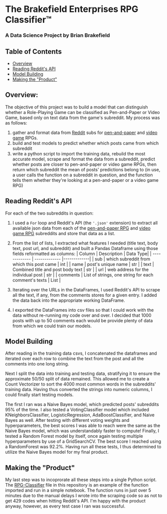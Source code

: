 # The Brakefield Enterprises RPG Classifier&trade;
### A Data Science Project by Brian Brakefield

## Table of Contents

- [Overview](##Overview)
- [Reading Reddit's API](##Reading-Reddit's-API)
- [Model Building](##Model-Building)
- [Making the "Product"](##Making-the-"Product")


## Overview:

The objective of this project was to build a model that can distinguish whether a Role-Playing Game can be classified as Pen-and-Paper or Video Game, based only on text data from the game's subreddit. My process was as follows:
1. gather and format data from [Reddit](https://www.reddit.com/) subs for [pen-and-paper](https://www.reddit.com/r/rpg/) and [video game](https://www.reddit.com/r/rpg_gamers/) RPGs.
2. build and test models to predict whether which posts came from which subreddit
3. write a python script to import the training data, rebuild the most accurate model, scrape and format the data from a subreddit, predict whether posts are closer to pen-and-paper or video game RPGs, then return which subreddit the mean of posts' predictions belong to (in use, a user calls the function on a subreddit in question, and the function tells them whether they're looking at a pen-and-paper or a video game RPG)

## Reading Reddit's API

For each of the two subreddits in question:
1. I used a ```For``` loop and Reddit's API (the ```'.json'``` extension) to extract all available json data from each of the [pen-and-paper RPG](https://www.reddit.com/r/rpg/) and [video game RPG](https://www.reddit.com/r/rpg_gamers/) subreddits and store that data as a list.
2. From the list of lists, I extracted what features I needed (title text, body text, post url, and subreddit) and built a Pandas Dataframe using those fields reformatted as columns:
| Column  | Description | Data Type|
| ------------- | ------------- |-------------|
| sub  | which subreddit from which this post came | int |
| name  | post's unique name  | str |
| text  | Combined title and post body text  | str |
| url | web address for the individual post  | str |
| comments  | List of strings, one string for each comment's texts  | List |

3. Iterating over the URLs in the DataFrames, I used Reddit's API to scrape all the text, if any, from the comments stores for a given entry. I added the data back into the appropriate working DataFrame.
4. I exported the DataFrames into csv files so that I could work with the data without re-running my code over and over. I decided that 1000 posts with up to 50 comments each would be provide plenty of data from which we could train our models.

## Model Building

After reading in the training data csvs, I concatenated the dataframes and iterated over each row to combine the text from the post and all the comments into one long string.

Next I split the data into training and testing data, stratifying it to ensure the approximate 50/50 split of data remained. This allowed me to create a Count Vectorizer to sort the 4000 most common words in the subreddits' training data. Having thus converted the strings into numeric columns, I could finally start testing models.

The first I ran was a Naive Bayes model, which predicted posts' subreddits 95% of the time. I also tested a VotingClassifier model which included KNeighborsClassifier, LogisticRegression, AdaBoostClassifier, and Naive Bayes as well. After testing with different voting weights and hyperparameters, the best scores I was able to reach were the same as the Naive Bayes model, which was understandably faster to compute! Finally, I tested a Random Forest model by itself, once again testing multiple hyperparameters by use of a GridSearchCV. The best score I reached using a RandomForest was 92.2%. Having run all these tests, I thus determined to utilize the Naive Bayes model for my final product.

## Making the "Product"

My last step was to incoprorate all these steps into a single Python script. The [RPG-Classifier](RPG-Classifier.ipynb) file in this repository is an example of the function imported and run in a simple notebook. The function runs in just over 5 minutes due to the manual delays I wrote into the scraping code so as not to get 429 codes when hitting Reddit's API. I'm happy with the product anyway, however, as every test case I ran was successful.
